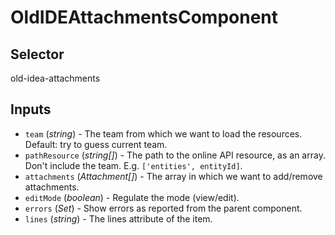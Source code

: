# OldIDEAttachmentsComponent

## Selector

old-idea-attachments

## Inputs

- `team` (*string*) - The team from which we want to load the resources. Default: try to guess current team.
- `pathResource` (*string[]*) - The path to the online API resource, as an array. Don't include the team. E.g. `['entities', entityId]`.
- `attachments` (*Attachment[]*) - The array in which we want to add/remove attachments.
- `editMode` (*boolean*) - Regulate the mode (view/edit).
- `errors` (*Set<string>*) - Show errors as reported from the parent component.
- `lines` (*string*) - The lines attribute of the item.


